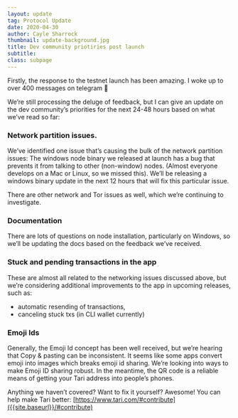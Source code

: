 ```yaml
---
layout: update
tag: Protocol Update
date: 2020-04-30
author: Cayle Sharrock
thumbnail: update-background.jpg
title: Dev community priotiries post launch
subtitle: 
class: subpage
---
```


Firstly, the response to the testnet launch has been amazing. I woke up to over 400 messages on telegram 🚒

We’re still processing the deluge of feedback, but I can give an update on the dev community’s priorities for the next 24-48 hours based on what we’ve read so far:

### Network partition issues. 

We’ve identified one issue that’s causing the bulk of the network partition issues: The windows node binary we released at launch has a bug that prevents it from talking to other (non-window) nodes. (Almost everyone develops on a Mac or Linux, so we missed this). We’ll be releasing a windows binary update in the next 12 hours that will fix this particular issue.

There are other network and Tor issues as well, which we’re continuing to investigate.

### Documentation

There are lots of questions on node installation, particularly on Windows, so we’ll be updating the docs based on the feedback we’ve received.

### Stuck and pending transactions in the app

These are almost all related to the networking issues discussed above, but we’re considering  additional improvements to  the app in upcoming releases, such as:
* automatic resending of transactions, 
* canceling stuck txs (in CLI wallet currently)

### Emoji Ids

Generally, the Emoji Id concept has been well received, but we’re hearing that Copy & pasting can be inconsistent. It seems like some apps convert emoji into images which breaks emoji id sharing. We’re looking into ways to make Emoji ID sharing robust. In the meantime, the QR code is a reliable means of getting your Tari address into people’s phones.  

Anything we haven’t covered? Want to fix it yourself? Awesome! You can help make Tari better: [https://www.tari.com/#contribute]({{site.baseurl}}/#contribute)

